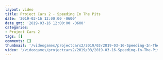 ```yaml
---
layout: video
title: Project Cars 2 - Speeding In The Pits
date: '2019-03-16 12:00:00 -0600'
date_gmt: '2019-03-16 12:00:00 -0600'
categories:
- Project Cars 2
tags: []
comments: []
thumbnail: '/videogames/projectcars2/2019/03/2019-03-16-Speeding-In-The-Pits.jpg'
video: '/videogames/projectcars2/2019/03/2019-03-16-Speeding-In-The-Pits.mp4'
---
```

